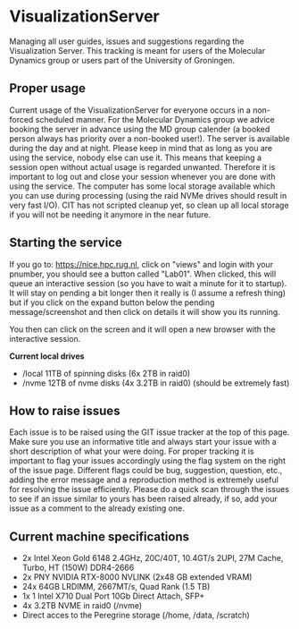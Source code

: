 # VisualizationServer
Managing all user guides, issues and suggestions regarding the Visualization Server. This tracking is meant for users of the Molecular Dynamics group or users part of the University of Groningen.

## Proper usage
Current usage of the VisualizationServer for everyone occurs in a non-forced scheduled manner. For the Molecular Dynamics group we advice booking the server in advance using the MD group calender (a booked person always has priority over a non-booked user!). The server is available during the day and at night. Please keep in mind that as long as you are using the service, nobody else can use it. This means that keeping a session open without actual usage is regarded unwanted. Therefore it is important to log out and close your session whenever you are done with using the service. The computer has some local storage available which you can use during processing (using the raid NVMe drives should result in very fast I/O). CIT has not scripted cleanup yet, so clean up all local storage if you will not be needing it anymore in the near future.

## Starting the service
If you go to: https://nice.hpc.rug.nl, click on "views" and login with your pnumber, you should see a button called "Lab01".
When clicked, this will queue an interactive session (so you have to wait a minute for it to startup). 
It will stay on pending a bit longer then it really is (I assume a refresh thing) but if you click on the expand button below the pending message/screenshot and then click on details it will show you its running.

You then can click on the screen and it will open a new browser with the interactive session.

**Current local drives**
* /local  11TB of spinning disks (6x 2TB in raid0)
* /nvme 12TB of nvme disks (4x 3.2TB in raid0) (should be extremely fast)

## How to raise issues
Each issue is to be raised using the GIT issue tracker at the top of this page. Make sure you use an informative title and always start your issue with a short description of what your were doing. For proper tracking it is important to flag your issues accordingly using the flag system on the right of the issue page. Different flags could be bug, suggestion, question, etc., adding the error message and a reproduction method is extremely useful for resolving the issue efficiently. Please do a quick scan through the issues to see if an issue similar to yours has been raised already, if so, add your issue as a comment to the already existing one.

## Current machine specifications
* 2x Intel Xeon Gold 6148 2.4GHz, 20C/40T, 10.4GT/s 2UPI, 27M Cache, Turbo, HT (150W) DDR4-2666 
* 2x PNY NVIDIA RTX-8000 NVLINK (2x48 GB extended VRAM)
* 24x 64GB LRDIMM, 2667MT/s, Quad Rank (1.5 TB)
* 1x 1 Intel X710 Dual Port 10Gb Direct Attach, SFP+
* 4x 3.2TB NVME in raid0 (/nvme)
* Direct acces to the Peregrine storage (/home, /data, /scratch)
